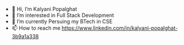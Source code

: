 - 👋 Hi, I’m Kalyani Popalghat
- 👀 I’m interested in Full Stack Development
- 🌱 I’m currently Persuing my BTech in CSE
- 📫 How to reach me
      https://www.linkedin.com/in/kalyani-popalghat-3b9a1a338


<!---
JK-7-K/JK-7-K is a ✨ special ✨ repository because its `README.md` (this file) appears on your GitHub profile.
You can click the Preview link to take a look at your changes.
--->
